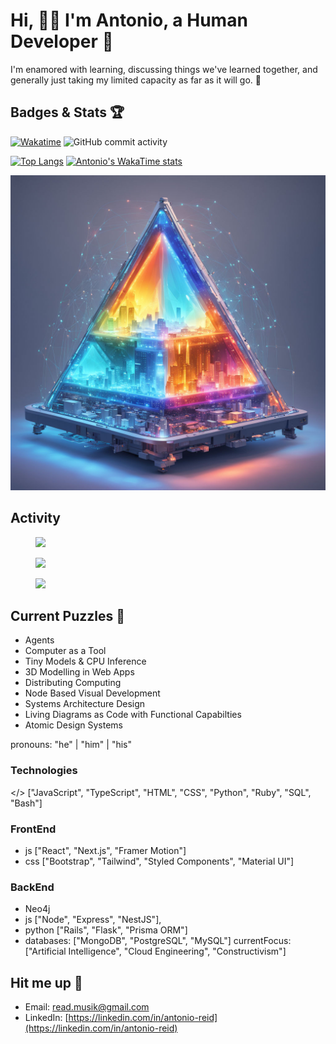 # **Hi, 🙋‍♂️ I'm Antonio, a Human Developer 🤩**

I'm enamored with learning, discussing things we've learned together, and generally just taking my limited capacity as far as it will go. 🚀

## Badges & Stats 🏆

[![Wakatime](https://wakatime.com/badge/user/018dd211-b1fc-4a37-9172-f06c7f1fa85d.svg)](https://wakatime.com/@018dd211-b1fc-4a37-9172-f06c7f1fa85d)
![GitHub commit activity](https://img.shields.io/github/commit-activity/y/areid987/areid987)

[![Top Langs](https://github-readme-stats.vercel.app/api/top-langs/?username=areid987&show_icons=true&theme=transparent)](https://github.com/AReid987/github-readme-stats.git)
[![Antonio's WakaTime stats](https://github-readme-stats.vercel.app/api/wakatime?username=areid987&show_icons=true&theme=transparent)](https://github.com/AReid987/github-readme-stats)

![futuristic sentient glowing city](futuristic-revolutionary-device-shimmering-glowing-sentient-triangular-embodies-autonomous-ani-360205748.jpeg)

## Activity
<figure><img src="https://wakatime.com/share/@AReid987/8334678e-72f5-4a9b-a4df-17ac1c38b112.svg"></embed></figure>
<figure><img src="https://wakatime.com/share/@AReid987/5b9bdcf4-963d-48b2-8de3-e0479ddbbf71.svg"></embed></figure>
<figure><img src="https://wakatime.com/share/@AReid987/bfc104bd-d108-48b6-87c9-feedccaea830.svg"></embed></figure>

## Current Puzzles 🤔

- Agents
- Computer as a Tool
- Tiny Models & CPU Inference
- 3D Modelling in Web Apps
- Distributing Computing
- Node Based Visual Development
- Systems Architecture Design
- Living Diagrams as Code with Functional Capabilties
- Atomic Design Systems

pronouns: "he" | "him" | "his"


### Technologies
</> ["JavaScript", "TypeScript", "HTML", "CSS", "Python", "Ruby", "SQL", "Bash"]

### FrontEnd
- js ["React", "Next.js", "Framer Motion"]
- css ["Bootstrap", "Tailwind", "Styled Components", "Material UI"]
### BackEnd 
- Neo4j
- js ["Node", "Express", "NestJS"],
- python ["Rails", "Flask", "Prisma ORM"]
- databases: ["MongoDB", "PostgreSQL", "MySQL"]
currentFocus: ["Artificial Intelligence", "Cloud Engineering", "Constructivism"]

## Hit me up 📲

* Email: [read.musik@gmail.com](mailto:read.musik@gmail.com)
* LinkedIn: [https://linkedin.com/in/antonio-reid](https://linkedin.com/in/antonio-reid)
